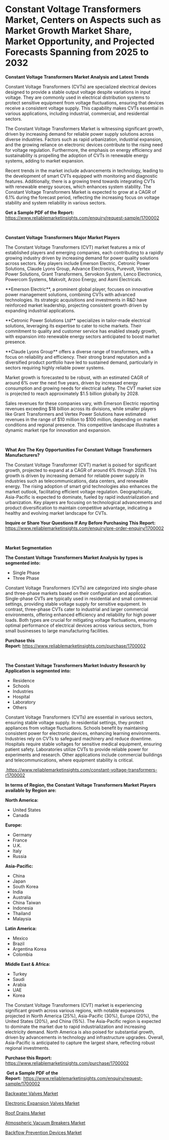 <p><h1>Constant Voltage Transformers Market, Centers on Aspects such as Market Growth Market Share, Market Opportunity, and Projected Forecasts Spanning from 2025 to 2032</h1></p><p><strong>Constant Voltage Transformers Market Analysis and Latest Trends</strong></p>
<p><p>Constant Voltage Transformers (CVTs) are specialized electrical devices designed to provide a stable output voltage despite variations in input voltage. They are commonly used in electrical distribution systems to protect sensitive equipment from voltage fluctuations, ensuring that devices receive a consistent voltage supply. This capability makes CVTs essential in various applications, including industrial, commercial, and residential sectors.</p><p>The Constant Voltage Transformers Market is witnessing significant growth, driven by increasing demand for reliable power supply solutions across diverse industries. Factors such as rapid urbanization, industrial expansion, and the growing reliance on electronic devices contribute to the rising need for voltage regulation. Furthermore, the emphasis on energy efficiency and sustainability is propelling the adoption of CVTs in renewable energy systems, adding to market expansion.</p><p>Recent trends in the market include advancements in technology, leading to the development of smart CVTs equipped with monitoring and diagnostic features. Additionally, there is a growing trend towards integrating CVTs with renewable energy sources, which enhances system stability. The Constant Voltage Transformers Market is expected to grow at a CAGR of 6.1% during the forecast period, reflecting the increasing focus on voltage stability and system reliability in various sectors.</p></p>
<p><strong>Get a Sample PDF of the Report:&nbsp;</strong> <a href="https://www.reliablemarketinsights.com/enquiry/request-sample/1700002?utm_campaign=3369&utm_medium=2&utm_source=Github&utm_content=ia&utm_term=27032025&utm_id=constant-voltage-transformers">https://www.reliablemarketinsights.com/enquiry/request-sample/1700002</a></p>
<p>&nbsp;</p>
<p><strong>Constant Voltage Transformers Major Market Players</strong></p>
<p><p>The Constant Voltage Transformers (CVT) market features a mix of established players and emerging companies, each contributing to a rapidly growing industry driven by increasing demand for power quality solutions across sectors. Key players include Emerson Electric, Cetronic Power Solutions, Claude Lyons Group, Advance Electronics, Purevolt, Vertex Power Solutions, Grant Transformers, Servokon System, Lenco Electronics, Powercom Systems, Makvolt, Arzoo Energy, and Asmi Electricals.</p><p>**Emerson Electric**, a prominent global player, focuses on innovative power management solutions, combining CVTs with advanced technologies. Its strategic acquisitions and investments in R&D have reinforced market leadership, projecting consistent growth driven by expanding industrial applications.</p><p>**Cetronic Power Solutions Ltd** specializes in tailor-made electrical solutions, leveraging its expertise to cater to niche markets. Their commitment to quality and customer service has enabled steady growth, with expansion into renewable energy sectors anticipated to boost market presence.</p><p>**Claude Lyons Group** offers a diverse range of transformers, with a focus on reliability and efficiency. Their strong brand reputation and a diversified product portfolio have led to sustained demand, particularly in sectors requiring highly reliable power systems.</p><p>Market growth is forecasted to be robust, with an estimated CAGR of around 6% over the next five years, driven by increased energy consumption and growing needs for electrical safety. The CVT market size is projected to reach approximately $1.5 billion globally by 2028.</p><p>Sales revenues for these companies vary, with Emerson Electric reporting revenues exceeding $18 billion across its divisions, while smaller players like Grant Transformers and Vertex Power Solutions have estimated revenues in the range of $10 million to $100 million, depending on market conditions and regional presence. This competitive landscape illustrates a dynamic market ripe for innovation and expansion.</p></p>
<p>&nbsp;</p>
<p><strong>What Are The Key Opportunities For Constant Voltage Transformers Manufacturers?</strong></p>
<p><p>The Constant Voltage Transformer (CVT) market is poised for significant growth, projected to expand at a CAGR of around 6% through 2028. This growth is driven by increasing demand for reliable power supply in industries such as telecommunications, data centers, and renewable energy. The rising adoption of smart grid technologies also enhances the market outlook, facilitating efficient voltage regulation. Geographically, Asia-Pacific is expected to dominate, fueled by rapid industrialization and urbanization. Key players are focusing on technological advancements and product diversification to maintain competitive advantage, indicating a healthy and evolving market landscape for CVTs.</p></p>
<p><strong>Inquire or Share Your Questions If Any Before Purchasing This Report:</strong> <a href="https://www.reliablemarketinsights.com/enquiry/pre-order-enquiry/1700002?utm_campaign=3369&utm_medium=2&utm_source=Github&utm_content=ia&utm_term=27032025&utm_id=constant-voltage-transformers">https://www.reliablemarketinsights.com/enquiry/pre-order-enquiry/1700002</a></p>
<p>&nbsp;</p>
<p><strong>Market Segmentation</strong></p>
<p><strong>The Constant Voltage Transformers Market Analysis by types is segmented into:</strong></p>
<p><ul><li>Single Phase</li><li>Three Phase</li></ul></p>
<p><p>Constant Voltage Transformers (CVTs) are categorized into single-phase and three-phase markets based on their configuration and application. Single-phase CVTs are typically used in residential and small commercial settings, providing stable voltage supply for sensitive equipment. In contrast, three-phase CVTs cater to industrial and larger commercial environments, offering enhanced efficiency and reliability for high power loads. Both types are crucial for mitigating voltage fluctuations, ensuring optimal performance of electrical devices across various sectors, from small businesses to large manufacturing facilities.</p></p>
<p><strong>Purchase this Report:&nbsp;</strong><a href="https://www.reliablemarketinsights.com/purchase/1700002?utm_campaign=3369&utm_medium=2&utm_source=Github&utm_content=ia&utm_term=27032025&utm_id=constant-voltage-transformers">https://www.reliablemarketinsights.com/purchase/1700002</a></p>
<p>&nbsp;</p>
<p><strong>The Constant Voltage Transformers Market Industry Research by Application is segmented into:</strong></p>
<p><ul><li>Residence</li><li>Schools</li><li>Industries</li><li>Hospital</li><li>Laboratory</li><li>Others</li></ul></p>
<p><p>Constant Voltage Transformers (CVTs) are essential in various sectors, ensuring stable voltage supply. In residential settings, they protect appliances from voltage fluctuations. Schools benefit by maintaining consistent power for electronic devices, enhancing learning environments. Industries rely on CVTs to safeguard machinery and reduce downtime. Hospitals require stable voltages for sensitive medical equipment, ensuring patient safety. Laboratories utilize CVTs to provide reliable power for experiments and research. Other applications include commercial buildings and telecommunications, where equipment stability is critical.</p></p>
<p><a href="https://www.reliablemarketinsights.com/constant-voltage-transformers-r1700002?utm_campaign=3369&utm_medium=2&utm_source=Github&utm_content=ia&utm_term=27032025&utm_id=constant-voltage-transformers">&nbsp;https://www.reliablemarketinsights.com/constant-voltage-transformers-r1700002</a></p>
<p><strong>In terms of Region, the Constant Voltage Transformers Market Players available by Region are:</strong></p>
<p>
    <p> <strong> North America: </strong>
        <ul>
            <li>United States</li>
            <li>Canada</li>
        </ul>
        </p> 
    <p> <strong> Europe: </strong>
        <ul>
            <li>Germany</li>
            <li>France</li>
            <li>U.K.</li>
            <li>Italy</li>
            <li>Russia</li>
        </ul>
        </p> 
    <p> <strong> Asia-Pacific: </strong>
        <ul>
            <li>China</li>
            <li>Japan</li>
            <li>South Korea</li>
            <li>India</li>
            <li>Australia</li>
            <li>China Taiwan</li>
            <li>Indonesia</li>
            <li>Thailand</li>
            <li>Malaysia</li>
        </ul>
        </p> 
    <p> <strong> Latin America: </strong>
        <ul>
            <li>Mexico</li>
            <li>Brazil</li>
            <li>Argentina Korea</li>
            <li>Colombia</li>
        </ul>
        </p> 
    <p> <strong> Middle East & Africa: </strong>
        <ul>
            <li>Turkey</li>
            <li>Saudi</li>
            <li>Arabia</li>
            <li>UAE</li>
            <li>Korea</li>
        </ul>
    </p>
    </p>
<p><p>The Constant Voltage Transformers (CVT) market is experiencing significant growth across various regions, with notable expansions projected in North America (25%), Asia-Pacific (30%), Europe (20%), the United States (20%), and China (15%). The Asia-Pacific region is expected to dominate the market due to rapid industrialization and increasing electricity demand. North America is also poised for substantial growth, driven by advancements in technology and infrastructure upgrades. Overall, Asia-Pacific is anticipated to capture the largest share, reflecting robust regional investments.</p></p>
<p><strong>Purchase this Report: </strong><a href="https://www.reliablemarketinsights.com/purchase/1700002?utm_campaign=3369&utm_medium=2&utm_source=Github&utm_content=ia&utm_term=27032025&utm_id=constant-voltage-transformers">https://www.reliablemarketinsights.com/purchase/1700002</a></p>
<p>&nbsp;<strong>Get a Sample PDF of the Report:&nbsp;&nbsp;</strong><a href="https://www.reliablemarketinsights.com/enquiry/request-sample/1700002?utm_campaign=3369&utm_medium=2&utm_source=Github&utm_content=ia&utm_term=27032025&utm_id=constant-voltage-transformers">https://www.reliablemarketinsights.com/enquiry/request-sample/1700002</a></p>
<p><strong></strong></p>
<p><p><a href="https://www.linkedin.com/pulse/regional-adaptations-global-backwater-valves-market-trends-overview-zlbxf?utm_campaign=3369&utm_medium=2&utm_source=Github&utm_content=ia&utm_term=27032025&utm_id=constant-voltage-transformers">Backwater Valves Market</a></p><p><a href="https://github.com/shirlantosx7/Market-Research-Report-List-1/blob/main/electronic-expansion-valves-market.md?utm_campaign=3369&utm_medium=2&utm_source=Github&utm_content=ia&utm_term=27032025&utm_id=constant-voltage-transformers">Electronic Expansion Valves Market</a></p><p><a href="https://www.linkedin.com/pulse/future-outlook-roof-drains-market-size-estimated-grow-cagr-kuo8f?utm_campaign=3369&utm_medium=2&utm_source=Github&utm_content=ia&utm_term=27032025&utm_id=constant-voltage-transformers">Roof Drains Market</a></p><p><a href="https://www.linkedin.com/pulse/atmospheric-vacuum-breakers-market-growth-outlook-from-2025-cgxyf?utm_campaign=3369&utm_medium=2&utm_source=Github&utm_content=ia&utm_term=27032025&utm_id=constant-voltage-transformers">Atmospheric Vacuum Breakers Market</a></p><p><a href="https://www.linkedin.com/pulse/backflow-prevention-devices-market-size-growth-expected-reach-d2vrf?utm_campaign=3369&utm_medium=2&utm_source=Github&utm_content=ia&utm_term=27032025&utm_id=constant-voltage-transformers">Backflow Prevention Devices Market</a></p></p>